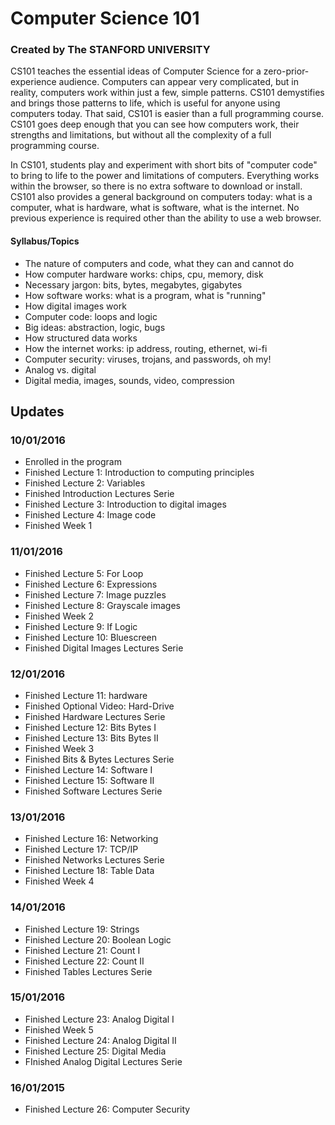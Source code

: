 # Computer Science 101
### Created by The STANFORD UNIVERSITY

CS101 teaches the essential ideas of Computer Science for a zero-prior-experience audience. Computers can appear very complicated, but in reality, computers work within just a few, simple patterns. CS101 demystifies and brings those patterns to life, which is useful for anyone using computers today. That said, CS101 is easier than a full programming course. CS101 goes deep enough that you can see how computers work, their strengths and limitations, but without all the complexity of a full programming course.

In CS101, students play and experiment with short bits of "computer code" to bring to life to the power and limitations of computers. Everything works within the browser, so there is no extra software to download or install. CS101 also provides a general background on computers today: what is a computer, what is hardware, what is software, what is the internet. No previous experience is required other than the ability to use a web browser.

#### Syllabus/Topics
- The nature of computers and code, what they can and cannot do
- How computer hardware works: chips, cpu, memory, disk
- Necessary jargon: bits, bytes, megabytes, gigabytes
- How software works: what is a program, what is "running"
- How digital images work
- Computer code: loops and logic
- Big ideas: abstraction, logic, bugs
- How structured data works
- How the internet works: ip address, routing, ethernet, wi-fi
- Computer security: viruses, trojans, and passwords, oh my!
- Analog vs. digital
- Digital media, images, sounds, video, compression

## Updates
### 10/01/2016
- Enrolled in the program
- Finished Lecture 1: Introduction to computing principles
- Finished Lecture 2: Variables
- Finished Introduction Lectures Serie
- Finished Lecture 3: Introduction to digital images
- Finished Lecture 4: Image code
- Finished Week 1

### 11/01/2016
- Finished Lecture 5: For Loop
- Finished Lecture 6: Expressions
- Finished Lecture 7: Image puzzles
- Finished Lecture 8: Grayscale images
- Finished Week 2
- Finished Lecture 9: If Logic
- Finished Lecture 10: Bluescreen
- Finished Digital Images Lectures Serie

### 12/01/2016
- Finished Lecture 11: hardware
- Finished Optional Video: Hard-Drive
- Finished Hardware Lectures Serie
- Finished Lecture 12: Bits Bytes I
- Finished Lecture 13: Bits Bytes II
- Finished Week 3
- Finished Bits & Bytes Lectures Serie
- Finished Lecture 14: Software I
- Finished Lecture 15: Software II
- Finished Software Lectures Serie

### 13/01/2016
- Finished Lecture 16: Networking
- Finished Lecture 17: TCP/IP
- Finished Networks Lectures Serie
- Finished Lecture 18: Table Data
- Finished Week 4

### 14/01/2016
- Finished Lecture 19: Strings
- Finished Lecture 20: Boolean Logic
- Finished Lecture 21: Count I
- Finished Lecture 22: Count II
- Finished Tables Lectures Serie

### 15/01/2016
- Finished Lecture 23: Analog Digital I
- Finished Week 5
- Finished Lecture 24: Analog Digital II
- Finished Lecture 25: Digital Media
- FInished Analog Digital Lectures Serie

### 16/01/2015
- Finished Lecture 26: Computer Security